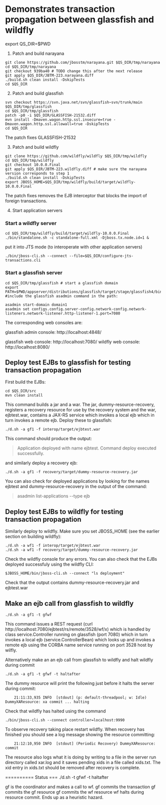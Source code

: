 
# Demonstrates transaction propagation between glassfish and wildfly

export QS_DIR=$PWD

1. Patch and build narayana

``` shell
git clone https://github.com/jbosstm/narayana.git $QS_DIR/tmp/narayana
cd $QS_DIR/tmp/narayana
git checkout 939ba40 # TODO change this after the next release
git apply $QS_DIR/JBTM-223.narayana.diff
./build.sh clean install -DskipTests
cd $QS_DIR
```

2. Patch and build glassfish

``` shell
svn checkout https://svn.java.net/svn/glassfish~svn/trunk/main $QS_DIR/tmp/glassfish
cd $QS_DIR/tmp/glassfish
patch -p0 -i $QS_DIR/GLASSFISH-21532.diff 
mvn install -Dmaven.wagon.http.ssl.insecure=true -Dmaven.wagon.http.ssl.allowall=true -DskipTests
cd $QS_DIR
```

The patch fixes GLASSFISH-21532

3. Patch and build wildfly

``` shell
git clone https://github.com/wildfly/wildfly $QS_DIR/tmp/wildfly
cd $QS_DIR/tmp/wildfly
git checkout 10.0.0.Final
git apply $QS_DIR/JBTM-223.wildfly.diff # make sure the narayana version corresponds to step 1
./build.sh clean install -DskipTests
export JBOSS_HOME=$QS_DIR/tmp/wildfly/build/target/wildfly-10.0.0.Final
```

The patch fixes removes the EJB interceptor that blocks the import of foreign transactions.

4. Start application servers

### Start a wildfly server

``` shell
cd $QS_DIR/tmp/wildfly/build/target/wildfly-10.0.0.Final
./bin/standalone.sh -c standalone-full.xml -Djboss.tx.node.id=1 &
```

put it into JTS mode (to interoperate with other application servers)
``` shell
./bin/jboss-cli.sh --connect --file=$QS_DIR/configure-jts-transactions.cli
```

### Start a glassfish server

``` shell
cd $QS_DIR/tmp/glassfish # start a glassfish domain
export PATH=$PWD/appserver/distributions/glassfish/target/stage/glassfish4/bin:$PATH #include the glassfish asadmin command in the path:

asadmin start-domain domain1
asadmin set configs.config.server-config.network-config.network-listeners.network-listener.http-listener-1.port=7080
```

The corresponding web consoles are:

glassfish admin console: http://localhost:4848/

glassfish web console: http://localhost:7080/
wildfly web console: http://localhost:8080/

## Deploy test EJBs to glassfish for testing transaction propagation

First build the EJBs:

``` shell
cd $QS_DIR/src
mvn clean install
```

This command builds a jar and a war. The jar, dummy-resource-recovery, registers a recovery resource
for use by the recovery system and the war, ejbtest.war, contains a JAX-RS service which invokes a
local ejb which in turn invokes a remote ejb. Deploy these to glassfish:

``` shell
./d.sh -a gf1 -f interop/target/ejbtest.war
```

This command should produce the output:

> Application deployed with name ejbtest.
> Command deploy executed successfully.

and similarly deploy a recovery ejb:

``` shell
./d.sh -a gf1 -f recovery/target/dummy-resource-recovery.jar
```

You can also check for deployed applications by looking for the names ejbtest and dummy-resource-recovery
in the output of the command:

> asadmin list-applications --type ejb

## Deploy test EJBs to wildfly for testing transaction propagation

Similarly deploy to wildfly. Make sure you set JBOSS_HOME (see the earlier section on building wildfly):

``` shell
./d.sh -a wf1 -f interop/target/ejbtest.war
./d.sh -a wf1 -f recovery/target/dummy-resource-recovery.jar 
```
Check the wildfly console for any errors. You can also check that the EJBs deployed successfuly using
the wildfly CLI:

``` shell
$JBOSS_HOME/bin/jboss-cli.sh --connect "ls deployment" 
```
Check that the output contains dummy-resource-recovery.jar and ejbtest.war

## Make an ejb call from glassfish to wildfly 

``` shell
./d.sh -a gf1 -t gfwf
```

This command issues a REST request (curl http://localhost:7080/ejbtest/rs/remote/3528/wf/x) which is
handled by class service.Controller running on glassfish (port 7080) which in turn invokes a local ejb
(service.ControllerBean) which looks up and invokes a remote ejb using the CORBA name service running
on port 3528 host by wilfly.

Alternatively make an an ejb call from glassfish to wildfly and halt wildfly during commit

```
./d.sh -a gf1 -t gfwf -t haltafter
```

The dummy resource will print the following just before it halts the server during commit:

```
    21:11:33,935 INFO  [stdout] (p: default-threadpool; w: Idle) DummyXAResource: xa commit ... halting
```

Check that wildfly has halted using the command
``` shell
./bin/jboss-cli.sh --connect controller=localhost:9990
```
To observe recovery taking place restart wildfly. When recovery has finished you should see a log message
showing the resource committing:

```
    21:12:10,950 INFO  [stdout] (Periodic Recovery) DummyXAResource: commit
```

The resource also logs what it is doing by writing to a file in the server run directory called xar.log
and it saves pending xids in a file called xids.txt. The xid entry in xids.txt should be removed after
recovery is complete.


========== Status ===
./d.sh -t gfwf -t haltafter

gf is the coordinator and makes a call to wf.
gf commits the transaction
gf commits the gf resource
gf commits the wf resource
wf halts during resource commit.
Ends up as a heuristic hazard.
